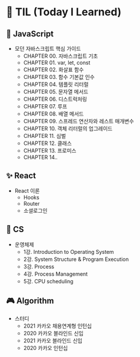 # 📖 TIL (Today I Learned)
## 🎈 JavaScript

- 모던 자바스크립트 핵심 가이드
  - CHAPTER 00. 자바스크립트 기초
  - CHAPTER 01. var, let, const
  - CHAPTER 02. 화살표 함수
  - CHAPTER 03. 함수 기본값 인수
  - CHAPTER 04. 템플릿 리터럴
  - CHAPTER 05. 문자열 메서드
  - CHAPTER 06. 디스트럭처링
  - CHAPTER 07. 루프
  - CHAPTER 08. 배열 메서드
  - CHAPTER 09. 스프레드 연산자와 레스트 매개변수
  - CHAPTER 10. 객체 리터럴의 업그레이드
  - CHAPTER 11. 심벌
  - CHAPTER 12. 클래스
  - CHAPTER 13. 프로미스
  - CHAPTER 14..



## ✨ React

- React 이론
  - Hooks
  - Router
  - 소셜로그인



## 🎨 CS

- 운영체제
  - 1강. Introduction to Operating System
  - 2강. System Structure & Program Execution
  - 3강. Process
  - 4강. Process Management
  - 5강. CPU scheduling



## 🎮 Algorithm

- 스터디
  - 2021 카카오 채용연계형 인턴십
  - 2020 카카오 블라인드 신입
  - 2021 카카오 블라인드 신입
  - 2020 카카오 인턴십
